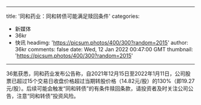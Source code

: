 
---
title: '同和药业：同和转债可能满足赎回条件'
categories: 
 - 新媒体
 - 36kr
 - 快讯
headimg: 'https://picsum.photos/400/300?random=2015'
author: 36kr
comments: false
date: Wed, 12 Jan 2022 00:47:00 GMT
thumbnail: 'https://picsum.photos/400/300?random=2015'
---

<div>   
36氪获悉，同和药业发布公告称，自2021年12月15日至2022年1月11日，公司股票已超过15个交易日收盘价格超过当期转股价格（14.82元/股）的130%（即19.27元/股）。后续可能会触发“同和转债”的有条件赎回条款，请投资者及时关注公司公告，注意“同和转债”投资风险。  
</div>
            
